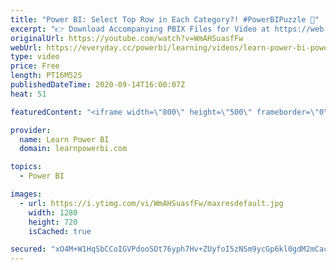```yaml
---
title: "Power BI: Select Top Row in Each Category?! #PowerBIPuzzle 🤔"
excerpt: "👉 Download Accompanying PBIX Files for Video at https://web.learnpowerbi.com/download/ 00:00 Outline Problem & Approach 02:26 Solution 1: Thought Process 05:08 Solution 1: Steps 10:50 Solution 2: Thought Process (Use a Tie-Breaker) 12:20 Solution 2: Steps  Let me show you how you can select the “Top"
originalUrl: https://youtube.com/watch?v=WmAHSuasfFw
webUrl: https://everyday.cc/powerbi/learning/videos/learn-power-bi-power-bi-select-top-row-in-each-category-powerbipuzzle-/
type: video
price: Free
length: PT16M52S
publishedDateTime: 2020-09-14T16:00:07Z
heat: 51

featuredContent: "<iframe width=\"800\" height=\"500\" frameborder=\"0\" src=\"https://www.youtube.com/embed/WmAHSuasfFw\" allow=\"accelerometer; autoplay; encrypted-media; gyroscope; picture-in-picture\" allowfullscreen></iframe>"

provider:
  name: Learn Power BI
  domain: learnpowerbi.com

topics:
  - Power BI

images:
  - url: https://i.ytimg.com/vi/WmAHSuasfFw/maxresdefault.jpg
    width: 1280
    height: 720
    isCached: true

secured: "xO4M+W1HqSbCCoIGVPdooSOt76yph7Hv+ZUyfoI5zNSm9ycGp6kl0gdM2mCacEwQ5hJTsbf4rCocnEORIvrAgoJB+i/D1GQBnlh4ecKm2jb4TR+luBKQ0ns98KGbmUc7suvvqIZiC1uOP4YKTEf/dk3jF6cYWPoZopmgaf36nhjdX5zwgnlGfTUTN3/lKBPE1htCtm7ZzjdR+Y8YKGPRBusYXjmbw0CHZyyjAKLhQBXS+mdoi0dd88sniMnoafvS8HnM4/rX5bWG1z89URr4uZopfcAmH64nia52DxwSKgf/udLmJLLJwlodD3aLB335TpWuQA7MWO+j2DCcfu46VilX1DvJpR/fEa79JHW45wOzv0K41nUyC0i0eMmgBwtgWQGnhVtQNrzWY8xWBopHa0qshnG7IB2n5V5G760NerU=;+c7A5N+//lMtEzKXoFXUTw=="
---
```



